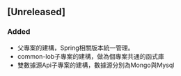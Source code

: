 ## [Unreleased]

### Added
- 父專案的建構，Spring相關版本統一管理。
- common-lob子專案的建構，做為個專案共通的函式庫
- 雙數據源Api子專案的建構，數據源分別為Mongo與Mysql
